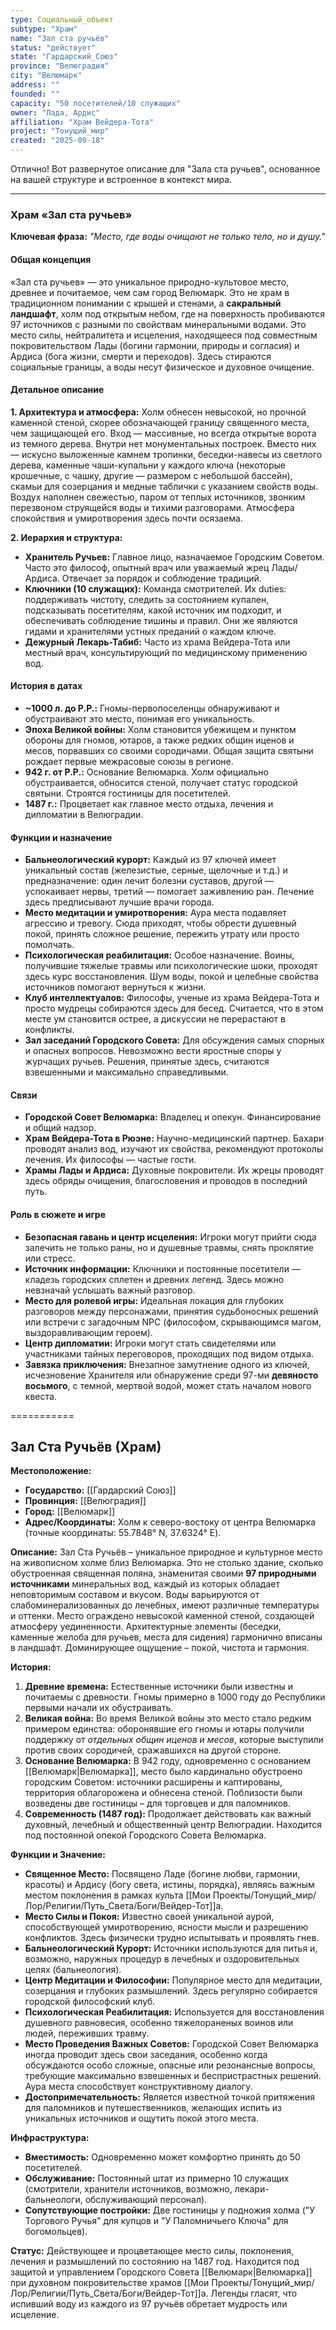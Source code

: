 ```yaml
---
type: Социальный_объект
subtype: "Храм"
name: "Зал ста ручьёв"
status: "действует"
state: "Гардарский_Союз"
province: "Велюградия"
city: "Велюмарк"
address: ""
founded: ""
capacity: "50 посетителей/10 служащих"
owner: "Лада, Ардис"
affiliation: "Храм Вейдера-Тота"
project: "Тонущий_мир"
created: "2025-09-18"
---
```


Отлично! Вот развернутое описание для "Зала ста ручьев", основанное на вашей структуре и встроенное в контекст мира.

---

### **Храм «Зал ста ручьев»**

**Ключевая фраза:** *"Место, где воды очищают не только тело, но и душу."*

#### **Общая концепция**

«Зал ста ручьев» — это уникальное природно-культовое место, древнее и почитаемое, чем сам город Велюмарк. Это не храм в традиционном понимании с крышей и стенами, а **сакральный ландшафт**, холм под открытым небом, где на поверхность пробиваются 97 источников с разными по свойствам минеральными водами. Это место силы, нейтралитета и исцеления, находящееся под совместным покровительством Лады (богини гармонии, природы и согласия) и Ардиса (бога жизни, смерти и переходов). Здесь стираются социальные границы, а воды несут физическое и духовное очищение.

#### **Детальное описание**

**1. Архитектура и атмосфера:**
Холм обнесен невысокой, но прочной каменной стеной, скорее обозначающей границу священного места, чем защищающей его. Вход — массивные, но всегда открытые ворота из темного дерева. Внутри нет монументальных построек. Вместо них — искусно выложенные камнем тропинки, беседки-навесы из светлого дерева, каменные чаши-купальни у каждого ключа (некоторые крошечные, с чашку, другие — размером с небольшой бассейн), скамьи для созерцания и медные таблички с указанием свойств воды. Воздух наполнен свежестью, паром от теплых источников, звонким перезвоном струящейся воды и тихими разговорами. Атмосфера спокойствия и умиротворения здесь почти осязаема.

**2. Иерархия и структура:**
*   **Хранитель Ручьев:** Главное лицо, назначаемое Городским Советом. Часто это философ, опытный врач или уважаемый жрец Лады/Ардиса. Отвечает за порядок и соблюдение традиций.
*   **Ключники (10 служащих):** Команда смотрителей. Их duties: поддерживать чистоту, следить за состоянием купален, подсказывать посетителям, какой источник им подходит, и обеспечивать соблюдение тишины и правил. Они же являются гидами и хранителями устных преданий о каждом ключе.
*   **Дежурный Лекарь-Табиб:** Часто из храма Вейдера-Тота или местный врач, консультирующий по медицинскому применению вод.

#### **История в датах**

*   **~1000 л. до Р.Р.:** Гномы-первопоселенцы обнаруживают и обустраивают это место, понимая его уникальность.
*   **Эпоха Великой войны:** Холм становится убежищем и пунктом обороны для гномов, ютаров, а также редких общин иценов и месов, порвавших со своими сородичами. Общая защита святыни рождает первые межрасовые союзы в регионе.
*   **942 г. от Р.Р.:** Основание Велюмарка. Холм официально обустраивается, обносится стеной, получает статус городской святыни. Строятся гостиницы для посетителей.
*   **1487 г.:** Процветает как главное место отдыха, лечения и дипломатии в Велюградии.

#### **Функции и назначение**

*   **Бальнеологический курорт:** Каждый из 97 ключей имеет уникальный состав (железистые, серные, щелочные и т.д.) и предназначение: один лечит болезни суставов, другой — успокаивает нервы, третий — помогает заживлению ран. Лечение здесь предписывают лучшие врачи города.
*   **Место медитации и умиротворения:** Аура места подавляет агрессию и тревогу. Сюда приходят, чтобы обрести душевный покой, принять сложное решение, пережить утрату или просто помолчать.
*   **Психологическая реабилитация:** Особое назначение. Воины, получившие тяжелые травмы или психологические шоки, проходят здесь курс восстановления. Шум воды, покой и целебные свойства источников помогают вернуться к жизни.
*   **Клуб интеллектуалов:** Философы, ученые из храма Вейдера-Тота и просто мудрецы собираются здесь для бесед. Считается, что в этом месте ум становится острее, а дискуссии не перерастают в конфликты.
*   **Зал заседаний Городского Совета:** Для обсуждения самых спорных и опасных вопросов. Невозможно вести яростные споры у журчащих ручьев. Решения, принятые здесь, считаются взвешенными и максимально справедливыми.

#### **Связи**

*   **Городской Совет Велюмарка:** Владелец и опекун. Финансирование и общий надзор.
*   **Храм Вейдера-Тота в Рюэне:** Научно-медицинский партнер. Бахари проводят анализ вод, изучают их свойства, рекомендуют протоколы лечения. Их философы — частые гости.
*   **Храмы Лады и Ардиса:** Духовные покровители. Их жрецы проводят здесь обряды очищения, благословения и проводов в последний путь.

#### **Роль в сюжете и игре**

*   **Безопасная гавань и центр исцеления:** Игроки могут прийти сюда залечить не только раны, но и душевные травмы, снять проклятие или стресс.
*   **Источник информации:** Ключники и постоянные посетители — кладезь городских сплетен и древних легенд. Здесь можно невзначай услышать важный разговор.
*   **Место для ролевой игры:** Идеальная локация для глубоких разговоров между персонажами, принятия судьбоносных решений или встречи с загадочным NPC (философом, скрывающимся магом, выздоравливающим героем).
*   **Центр дипломатии:** Игроки могут стать свидетелями или участниками тайных переговоров, проходящих под видом отдыха.
*   **Завязка приключения:** Внезапное замутнение одного из ключей, исчезновение Хранителя или обнаружение среди 97-ми **девяносто восьмого**, с темной, мертвой водой, может стать началом нового квеста.

===========


## Зал Ста Ручьёв (Храм)

**Местоположение:**
*   **Государство:** [[Гардарский Союз]]
*   **Провинция:** [[Велюградия]]
*   **Город:** [[Велюмарк]]
*   **Адрес/Координаты:** Холм к северо-востоку от центра Велюмарка (точные координаты: 55.7848° N, 37.6324° E).

**Описание:**
Зал Ста Ручьёв – уникальное природное и культурное место на живописном холме близ Велюмарка. Это не столько здание, сколько обустроенная священная поляна, знаменитая своими **97 природными источниками** минеральных вод, каждый из которых обладает неповторимым составом и вкусом. Воды варьируются от слабоминерализованных до лечебных, имеют различные температуры и оттенки. Место ограждено невысокой каменной стеной, создающей атмосферу уединенности. Архитектурные элементы (беседки, каменные желоба для ручьев, места для сидения) гармонично вписаны в ландшафт. Доминирующее ощущение – покой, чистота и гармония.

**История:**
1.  **Древние времена:** Естественные источники были известны и почитаемы с древности. Гномы примерно в 1000 году до Республики первыми начали их обустраивать.
2.  **Великая война:** Во время Великой войны это место стало редким примером единства: оборонявшие его гномы и ютары получили поддержку от *отдельных общин иценов и месов*, которые выступили против своих сородичей, сражавшихся на другой стороне.
3.  **Основание Велюмарка:** В 942 году, одновременно с основанием [[Велюмарк|Велюмарка]], место было кардинально обустроено городским Советом: источники расширены и каптированы, территория облагорожена и обнесена стеной. Поблизости были возведены две гостиницы – для торговцев и для паломников.
4.  **Современность (1487 год):** Продолжает действовать как важный духовный, лечебный и общественный центр Велюградии. Находится под постоянной опекой Городского Совета Велюмарка.

**Функции и Значение:**
*   **Священное Место:** Посвящено Ладе (богине любви, гармонии, красоты) и Ардису (богу света, истины, порядка), являясь важным местом поклонения в рамках культа [[Мои Проекты/Тонущий_мир/Лор/Религии/Путь_Света/Боги/Вейдер-Тот]]а.
*   **Место Силы и Покоя:** Известно своей уникальной аурой, способствующей умиротворению, ясности мысли и разрешению конфликтов. Здесь физически трудно испытывать и проявлять гнев.
*   **Бальнеологический Курорт:** Источники используются для питья и, возможно, наружных процедур в лечебных и оздоровительных целях (бальнеология).
*   **Центр Медитации и Философии:** Популярное место для медитации, созерцания и глубоких размышлений. Здесь регулярно собирается городской философский клуб.
*   **Психологическая Реабилитация:** Используется для восстановления душевного равновесия, особенно тяжелораненых воинов или людей, переживших травму.
*   **Место Проведения Важных Советов:** Городской Совет Велюмарка иногда проводит здесь свои заседания, особенно когда обсуждаются особо сложные, опасные или резонансные вопросы, требующие максимально взвешенных и беспристрастных решений. Аура места способствует конструктивному диалогу.
*   **Достопримечательность:** Является известной точкой притяжения для паломников и путешественников, желающих испить из уникальных источников и ощутить покой этого места.

**Инфраструктура:**
*   **Вместимость:** Одновременно может комфортно принять до 50 посетителей.
*   **Обслуживание:** Постоянный штат из примерно 10 служащих (смотрители, хранители источников, возможно, лекари-бальнеологи, обслуживающий персонал).
*   **Сопутствующие постройки:** Две гостиницы у подножия холма ("У Торгового Ручья" для купцов и "У Паломничьего Ключа" для богомольцев).

**Статус:** Действующее и процветающее место силы, поклонения, лечения и размышлений по состоянию на 1487 год. Находится под защитой и управлением Городского Совета [[Велюмарк|Велюмарка]] при духовном покровительстве храмов [[Мои Проекты/Тонущий_мир/Лор/Религии/Путь_Света/Боги/Вейдер-Тот]]а. Легенды гласят, что испивший воду из каждого из 97 ручьёв обретает мудрость или исцеление.